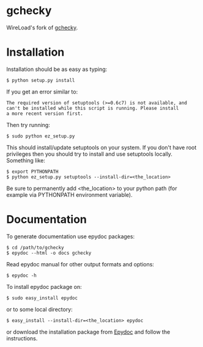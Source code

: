 gchecky
=======

WireLoad's fork of [gchecky](https://code.google.com/p/gchecky/).

Installation
============
Installation should be as easy as typing:

    $ python setup.py install

If you get an error similar to:

    The required version of setuptools (>=0.6c7) is not available, and
    can't be installed while this script is running. Please install
    a more recent version first.

Then try running:

    $ sudo python ez_setup.py

This should install/update setuptools on your system. If you don't have root
privileges then you should try to install and use setuptools locally.
Something like:

    $ export PYTHONPATH
    $ python ez_setup.py setuptools --install-dir=<the_location>

Be sure to permanently add <the_location> to your python path (for example
via PYTHONPATH environment variable).

Documentation
=============
To generate documentation use epydoc packages:

    $ cd /path/to/gchecky
    $ epydoc --html -o docs gchecky

Read epydoc manual for other output formats and options:

    $ epydoc -h

To install epydoc package on:

    $ sudo easy_install epydoc

or to some local directory:

    $ easy_install --install-dir=<the_location> epydoc

or download the installation package from [Epydoc](http://epydoc.sourceforge.net/) and follow the instructions.
